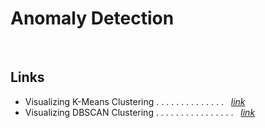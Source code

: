 Anomaly Detection
=================
<br>


Links 
-----

-  Visualizing K-Means Clustering . . . . . . . . . . . . . . &nbsp; [*link*](https://www.naftaliharris.com/blog/visualizing-k-means-clustering/)
-  Visualizing DBSCAN Clustering . . . . . . . . . . . . . . . . &nbsp; [*link*](https://www.naftaliharris.com/blog/visualizing-dbscan-clustering/)




